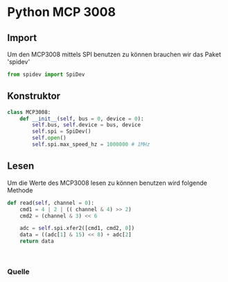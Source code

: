 # Python MCP 3008



## Import

Um den MCP3008 mittels SPI benutzen zu können brauchen wir das Paket 'spidev' 

```python
from spidev import SpiDev
```

## Konstruktor

```python
class MCP3008:
    def __init__(self, bus = 0, device = 0):
        self.bus, self.device = bus, device
        self.spi = SpiDev()
        self.open()
        self.spi.max_speed_hz = 1000000 # 1MHz
```

## Lesen

Um die Werte des MCP3008 lesen zu können benutzen wird folgende Methode

```python
def read(self, channel = 0):
    cmd1 = 4 | 2 | (( channel & 4) >> 2)
    cmd2 = (channel & 3) << 6

    adc = self.spi.xfer2([cmd1, cmd2, 0])
    data = ((adc[1] & 15) << 8) + adc[2]
    return data

    
```

### Quelle

